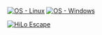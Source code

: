[![OS - Linux](https://img.shields.io/badge/OS-Linux-blue?logo=linux&logoColor=white)](https://www.linux.org/ "Go to Linux homepage")
[![OS - Windows](https://img.shields.io/badge/OS-Windows-blue?logo=windows&logoColor=white)](https://www.microsoft.com/ "Go to Microsoft homepage")

[![HiLo Escape](./EGC/Drone%20Simulator/drone_simulator.png)](https://www.youtube.com/watch?v=Qyo46kN17nY)
